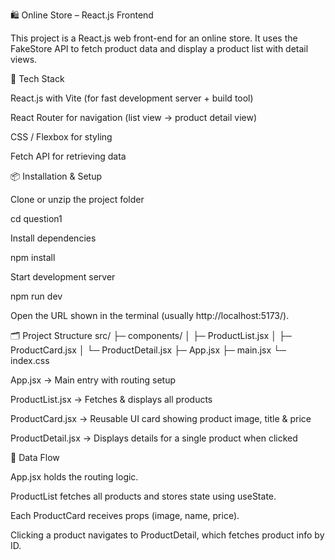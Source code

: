 🛍️ Online Store – React.js Frontend

This project is a React.js web front-end for an online store. It uses the FakeStore API
 to fetch product data and display a product list with detail views.

🚀 Tech Stack

React.js with Vite (for fast development server + build tool)

React Router for navigation (list view → product detail view)

CSS / Flexbox for styling

Fetch API for retrieving data

📦 Installation & Setup

Clone or unzip the project folder

cd question1


Install dependencies

npm install


Start development server

npm run dev


Open the URL shown in the terminal (usually http://localhost:5173/).

🗂️ Project Structure
src/
 ├─ components/
 │   ├─ ProductList.jsx
 │   ├─ ProductCard.jsx
 │   └─ ProductDetail.jsx
 ├─ App.jsx
 ├─ main.jsx
 └─ index.css


App.jsx → Main entry with routing setup

ProductList.jsx → Fetches & displays all products

ProductCard.jsx → Reusable UI card showing product image, title & price

ProductDetail.jsx → Displays details for a single product when clicked

🔄 Data Flow

App.jsx holds the routing logic.

ProductList fetches all products and stores state using useState.

Each ProductCard receives props (image, name, price).

Clicking a product navigates to ProductDetail, which fetches product info by ID.
